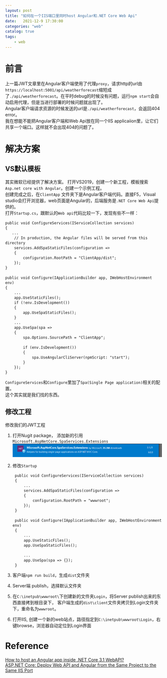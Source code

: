 ```yaml
---                
layout: post            
title: "如何在一个IIS端口里同时host Angular和.NET Core Web Api"                
date:   2021-12-9 17:30:00                 
categories: "web"                
catalog: true                
tags:                 
    - web                
---      
```


# 前言
上一篇JWT文章里在Angular客户端使用了代理`proxy`，请求http的url由`https://localhost:5001/api/weatherforecast`缩短成了`./api/weatherforecast`。在平时debug的时候没有问题，运行`npm start`会自动启用代理，但是当进行部署的时候问题就出现了。  
Angular客户端请求资源的时候发送的url是`./api/weatherforecast`，会返回404 error。  
我在想能不能把Angular客户端和Web Api放在同一个IIS applicaiion里，让它们共享一个端口。这样就不会出现404的问题了。  

# 解决方案  
## VS默认模板  
其实微软已经提供了解决方案。 打开VS2019，创建一个新工程，模板搜索`Asp.net core with Angular`。创建一个示例工程。  
创建完成之后，在`ClientApp` 文件夹下是Angular客户端代码。直接F5，Visual studio会打开浏览器，web页面是Angular的，后端服务是`.NET Core Web Api`提供的。  
打开`Startup.cs`，跟默认的`Web api`代码比较一下，发现有些不一样：  

    public void ConfigureServices(IServiceCollection services)
    {
       ...
        // In production, the Angular files will be served from this directory
        services.AddSpaStaticFiles(configuration =>
        {
            configuration.RootPath = "ClientApp/dist";
        });
    }

    public void Configure(IApplicationBuilder app, IWebHostEnvironment env)
    {
        ...
        app.UseStaticFiles();
        if (!env.IsDevelopment())
        {
            app.UseSpaStaticFiles();
        }
        ...
        app.UseSpa(spa =>
        {
            spa.Options.SourcePath = "ClientApp";

            if (env.IsDevelopment())
            {
                spa.UseAngularCliServer(npmScript: "start");
            }
        });
    }

`ConfigureServices`和`Configure`里加了`Spa(Single Page application)`相关的配置。  
这个其实就是我们找的东西。  

## 修改工程
修改我们的JWT工程  
1. 打开Nugit package， 添加新的引用 `Microsoft.AspNetCore.SpaServices.Extensions`  
![img](https://github.com/kerwenzhang/kerwenzhang.github.io/blob/master/_posts/image/spa.png?raw=true)

2. 修改`Startup`

        public void ConfigureServices(IServiceCollection services)
        {
            ...
            services.AddSpaStaticFiles(configuration =>
            {
                configuration.RootPath = "wwwroot";
            });
        }

        public void Configure(IApplicationBuilder app, IWebHostEnvironment env)
        {
            ...
            app.UseStaticFiles();
            app.UseSpaStaticFiles();

            ...
            app.UseSpa(spa => {});
        }

3. 客户端`npm run build`，生成`dist`文件夹  
4. Server端 publish，选择默认文件夹  
5. 在`C:\inetpub\wwwroot\`下创建新的文件夹`Login`，将Server publish出来的东西直接拷到根目录下， 客户端生成的`dist\client`文件夹拷贝到Login文件夹下，重命名为`wwwroot`。  
6. 打开IIS, 创建一个新的web站点，路径指定到`C:\inetpub\wwwroot\Login`，右键browse，浏览器自动定位到Login界面  

# Reference
[How to host an Angular app inside .NET Core 3.1 WebAPI?](https://stackoverflow.com/a/62059506)  
[ASP.NET Core: Deploy Web API and Angular from the Same Project to the Same IIS Port](https://www.codeproject.com/Tips/5267505/ASP-NET-Core-Deploy-Web-API-and-Angular-from-the-S)
